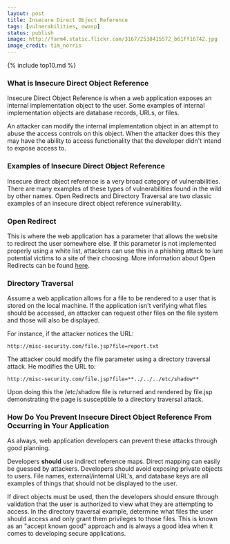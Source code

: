```yaml
---
layout: post
title: Insecure Direct Object Reference
tags: [vulnerabilities, owasp]
status: publish
image: http://farm4.static.flickr.com/3167/2538415572_b61ff16742.jpg
image_credit: tim_norris
---
```

{% include top10.md %}

### What is Insecure Direct Object Reference
Insecure Direct Object Reference is when a web application exposes an internal implementation object to the user. Some examples of internal implementation objects are database records, URLs, or files.

An attacker can modify the internal implementation object in an attempt to abuse the access controls on this object. When the attacker does this they may have the ability to access functionality that the developer didn't intend to expose access to.

### Examples of Insecure Direct Object Reference
Insecure direct object reference is a very broad category of vulnerabilities. There are many examples of these types of vulnerabilities found in the wild by other names. Open Redirects and Directory Traversal are two classic examples of an insecure direct object reference vulnerability.

### Open Redirect
This is where the web application has a parameter that allows the website to redirect the user somewhere else. If this parameter is not implemented properly using a white list, attackers can use this in a phishing attack to lure potential victims to a site of their choosing. More information about Open Redirects can be found <a href="http://cwe.mitre.org/data/definitions/601.html">here</a>.

### Directory Traversal
Assume a web application allows for a file to be rendered to a user that is stored on the local machine. If the application isn't verifying what files should be accessed, an attacker can request other files on the file system and those will also be displayed.

For instance, if the attacker notices the URL:

	http://misc-security.com/file.jsp?file=report.txt

The attacker could modify the file parameter using a directory traversal attack. He modifies the URL to:

	http://misc-security.com/file.jsp?file=**../../../etc/shadow**

Upon doing this the /etc/shadow file is returned and rendered by file.jsp demonstrating the page is susceptible to a directory traversal attack.

### How Do You Prevent Insecure Direct Object Reference From Occurring in Your Application
As always, web application developers can prevent these attacks through good planning.

Developers **should** use indirect reference maps. Direct mapping can easily be guessed by attackers. Developers should avoid exposing private objects to users. File names, external/internal URL's, and database keys are all examples of things that should not be displayed to the user.

If direct objects must be used, then the developers should ensure through validation that the user is authorized to view what they are attempting to access. In the directory traversal example, determine what files the user should access and only grant them privileges to those files. This is known as an "accept known good" approach and is always a good idea when it comes to developing secure applications.
